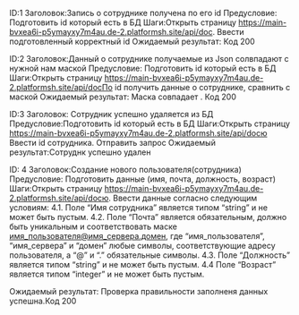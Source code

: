 ID:1
Заголовок:Запись о сотруднике получена по его id
Предусловие: Подготовить id который есть в БД
Шаги:Открыть страницу https://main-bvxea6i-p5ymayxy7m4au.de-2.platformsh.site/api/doc. Ввести подготовленный корректный id
Ожидаемый результат: Код 200


ID:2
Заголовок:Данный о сотруднике получаемые из Json солвпадают с нужной нам маской
Предусловие: Подготовить id который есть в БД
Шаги:Открыть страницу https://main-bvxea6i-p5ymayxy7m4au.de-2.platformsh.site/api/docПо id получить данные о сотруднике, сравнить с маской 
Ожидаемый результат: Маска совпадает . Код 200

ID:3
Заголовок: Сотрудник успешно удаляется из БД
Предусловие:Подготовить id который есть в БД
Шаги:Открыть страницу https://main-bvxea6i-p5ymayxy7m4au.de-2.platformsh.site/api/docю Ввести id сотрудника. Отправить запрос
Ожидаемый результат:Сотруднк успешно удален 


ID:  4
Заголовок:Создание нового пользователя(сотрудника)
Предусловие: Подготовить данные (имя, почта, должность, возраст)
Шаги:Открыть страницу https://main-bvxea6i-p5ymayxy7m4au.de-2.platformsh.site/api/docю. Ввести данные согласно следующим условиям:  4.1. Поле “Имя сотрудника” является типом “string” и не может быть пустым.
4.2. Поле “Почта” является обязательным, должно быть уникальным и соответствовать маске имя_пользователя@имя_сервера.домен, где “имя_пользователя”, “имя_сервера” и “домен” любые символы, соответствующие адресу пользователя, а “@” и “.” обязательные символы.
4.3. Поле “Должность” является типом “string” и не может быть пустым.
4.4 Поле “Возраст” является типом “integer” и не может быть пустым.

Ожидаемый результат: Проверка правильности заполненя данных успешна.Код 200

